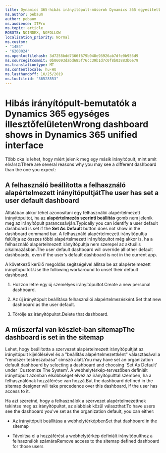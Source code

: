 ```yaml
---
title: Dynamics 365-hibás irányítópult-műsorok Dynamics 365 egyesített illesztő
ms.author: pebaum
author: pebaum
ms.audience: ITPro
ms.topic: article
ROBOTS: NOINDEX, NOFOLLOW
localization_priority: Normal
ms.custom:
- "1484"
- "6200024"
ms.openlocfilehash: 3d7258bdd7366f679b048e93926ab7dfe0b956d9
ms.sourcegitcommit: 0b06093dabd685f76cc39b1d7c0f8b03883b6e79
ms.translationtype: MT
ms.contentlocale: hu-HU
ms.lasthandoff: 10/25/2019
ms.locfileid: "36528553"
---
```

# <a name="wrong-dashboard-shows-in-dynamics-365-unified-interface"></a><span data-ttu-id="09d16-102">Hibás irányítópult-bemutatók a Dynamics 365 egységes illesztőfelületen</span><span class="sxs-lookup"><span data-stu-id="09d16-102">Wrong dashboard shows in Dynamics 365 unified interface</span></span>

<span data-ttu-id="09d16-103">Több oka is lehet, hogy miért jelenik meg egy másik irányítópult, mint amit elvársz:</span><span class="sxs-lookup"><span data-stu-id="09d16-103">There are several reasons why you may see a different dashboard than the one you expect:</span></span>

## <a name="the-user-has-set-a-user-default-dashboard"></a><span data-ttu-id="09d16-104">A felhasználó beállította a felhasználó alapértelmezett irányítópultját</span><span class="sxs-lookup"><span data-stu-id="09d16-104">The user has set a user default dashboard</span></span> 

<span data-ttu-id="09d16-105">Általában akkor lehet azonosítani egy felhasználói alapértelmezett irányítópultot, ha az **alapértelmezés szerinti beállítás** gomb nem jelenik meg az irányítópult parancssávján.</span><span class="sxs-lookup"><span data-stu-id="09d16-105">Typically you can identify a user default dashboard is set if the **Set As Default** button does not show in the dashboard command bar.</span></span> <span data-ttu-id="09d16-106">A felhasználó alapértelmezett irányítópultja felülírja az összes többi alapértelmezett irányítópultot még akkor is, ha a felhasználó alapértelmezett irányítópultja nem szerepel az aktuális alkalmazásban.</span><span class="sxs-lookup"><span data-stu-id="09d16-106">The user default dashboard will override all other default dashboards, even if the user's default dashboard is not in the current app.</span></span>

<span data-ttu-id="09d16-107">A következő kerülő megoldás segítségével állítsa be az alapértelmezett irányítópultot.</span><span class="sxs-lookup"><span data-stu-id="09d16-107">Use the following workaround to unset their default dashboard.</span></span>

1. <span data-ttu-id="09d16-108">Hozzon létre egy új személyes irányítópultot.</span><span class="sxs-lookup"><span data-stu-id="09d16-108">Create a new personal dashboard.</span></span>

2. <span data-ttu-id="09d16-109">Az új irányítópult beállítása felhasználói alapértelmezésként.</span><span class="sxs-lookup"><span data-stu-id="09d16-109">Set that new dashboard as the user default.</span></span>

3. <span data-ttu-id="09d16-110">Törölje az irányítópultot.</span><span class="sxs-lookup"><span data-stu-id="09d16-110">Delete that dashboard.</span></span>

## <a name="the-dashboard-is-set-in-the-sitemap"></a><span data-ttu-id="09d16-111">A műszerfal van készlet-ban sitemap</span><span class="sxs-lookup"><span data-stu-id="09d16-111">The dashboard is set in the sitemap</span></span>

<span data-ttu-id="09d16-112">Lehet, hogy beállította a szervezet alapértelmezett irányítópultját az irányítópult kijelölésével és a "beállítás alapértelmezettként" választásával a "rendszer testreszabása" címszó alatt.</span><span class="sxs-lookup"><span data-stu-id="09d16-112">You may have set an organization default dashboard by selecting a dashboard and choosing 'Set As Default' under 'Customize The System'.</span></span> <span data-ttu-id="09d16-113">A webhelytérkép-tervezőben definiált irányítópult azonban elsőbbséget élvez az irányítópulttal szemben, ha a felhasználónak hozzáférése van hozzá.</span><span class="sxs-lookup"><span data-stu-id="09d16-113">But the dashboard defined in the sitemap designer will take precedence over this dashboard, if the user has access to it.</span></span>

<span data-ttu-id="09d16-114">Ha azt szeretné, hogy a felhasználók a szervezet alapértelmezettnek tekintse meg az irányítópultot, az alábbiak közül választhat:</span><span class="sxs-lookup"><span data-stu-id="09d16-114">To have users see the dashboard you've set as the organization default, you can either:</span></span>

* <span data-ttu-id="09d16-115">Az irányítópult beállítása a webhelytérképben</span><span class="sxs-lookup"><span data-stu-id="09d16-115">Set that dashboard in the sitemap</span></span>

* <span data-ttu-id="09d16-116">Távolítsa el a hozzáférést a webhelytérkép definiált irányítópulthoz a felhasználók számára</span><span class="sxs-lookup"><span data-stu-id="09d16-116">Remove access to the sitemap defined dashboard for those users</span></span>
